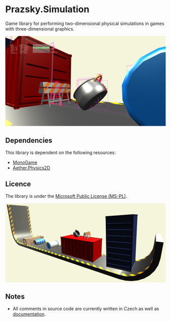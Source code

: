 # Prazsky.Simulation
Game library for performing two-dimensional physical simulations in games with three-dimensional graphics.

![Screenshot](Documentation//screenshot2.png)

## Dependencies
This library is dependent on the following resources:
* [MonoGame](https://github.com/MonoGame/MonoGame)
* [Aether.Physics2D](https://github.com/tainicom/Aether.Physics2D)

## Licence
The library is under the [Microsoft Public License (MS-PL)](https://opensource.org/licenses/MS-PL).

![Screenshot](Documentation//screenshot.png)

## Notes
* All comments in source code are currently written in Czech as well as [documentation](https://simulation.winphonew.eu).